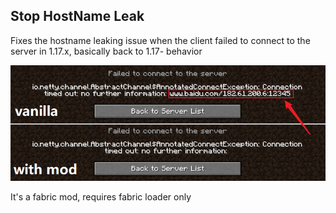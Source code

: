 ## Stop HostName Leak

Fixes the hostname leaking issue when the client failed to connect to the server in 1.17.x, basically back to 1.17- behavior

![screenshot](screenshot.png)

It's a fabric mod, requires fabric loader only

